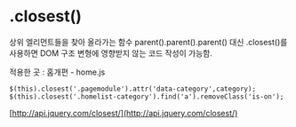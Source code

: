 # .closest()

상위 엘리먼트들을 찾아 올라가는 함수
parent().parent().parent() 대신 .closest()를 사용하면 DOM 구조 변형에 영향받지 않는 코드 작성이 가능함.

적용한 곳 : 홈개편 - home.js
```
$(this).closest('.pagemodule').attr('data-category',category);
$(this).closest('.homelist-category').find('a').removeClass('is-on');
```

[http://api.jquery.com/closest/](http://api.jquery.com/closest/)
